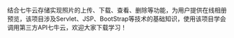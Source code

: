 结合七牛云存储实现照片的上传、下载、查看、删除等功能，为用户提供在线相册预览，该项目涉及Servlet、JSP、BootStrap等技术的基础知识，使用该项目学会调用第三方API七牛云，欢迎大家下载学习！